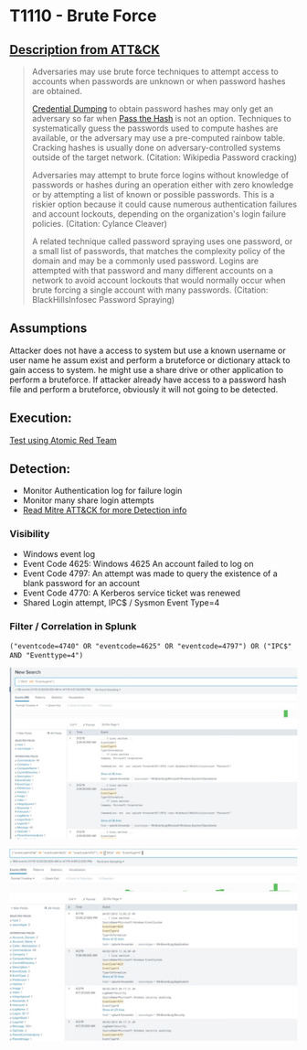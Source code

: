# T1110 - Brute Force
## [Description from ATT&CK](https://attack.mitre.org/wiki/Technique/T1110)
<blockquote>Adversaries may use brute force techniques to attempt access to accounts when passwords are unknown or when password hashes are obtained.

[Credential Dumping](https://attack.mitre.org/techniques/T1003) to obtain password hashes may only get an adversary so far when [Pass the Hash](https://attack.mitre.org/techniques/T1075) is not an option. Techniques to systematically guess the passwords used to compute hashes are available, or the adversary may use a pre-computed rainbow table. Cracking hashes is usually done on adversary-controlled systems outside of the target network. (Citation: Wikipedia Password cracking)

Adversaries may attempt to brute force logins without knowledge of passwords or hashes during an operation either with zero knowledge or by attempting a list of known or possible passwords. This is a riskier option because it could cause numerous authentication failures and account lockouts, depending on the organization's login failure policies. (Citation: Cylance Cleaver)

A related technique called password spraying uses one password, or a small list of passwords, that matches the complexity policy of the domain and may be a commonly used password. Logins are attempted with that password and many different accounts on a network to avoid account lockouts that would normally occur when brute forcing a single account with many passwords. (Citation: BlackHillsInfosec Password Spraying)</blockquote>

## Assumptions
Attacker does not have a access to system but use a known username or user name he assum exist and perform a bruteforce or dictionary attack to gain access to system. he might use a share drive or other application to perform a bruteforce. If attacker already have access to a password hash file and perform a bruteforce, obviously it will not going to be detected.

## Execution:
[Test using Atomic Red Team](https://github.com/redcanaryco/atomic-red-team/blob/master/atomics/T1110/T1110.md)

## Detection:
* Monitor Authentication log for failure login
* Monitor many share login attempts
* [Read Mitre ATT&CK for more Detection info](https://attack.mitre.org/wiki/Technique/T1110)

### Visibility
* Windows event log 
* Event Code 4625: Windows	4625	An account failed to log on
* Event Code 4797: An attempt was made to query the existence of a blank password for an account
* Event Code 4770: A Kerberos service ticket was renewed
* Shared Login attempt, IPC$ / Sysmon Event Type=4

### Filter / Correlation in Splunk

```
("eventcode=4740" OR "eventcode=4625" OR "eventcode=4797") OR ("IPC$" AND "Eventtype=4") 
```

![Splunk Detection](https://github.com/avaplex/dpi911/blob/master/images/T1110.JPG)

![Splunk Detection](https://github.com/avaplex/dpi911/blob/master/images/T1110-1.JPG)
